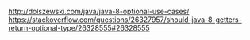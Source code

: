 http://dolszewski.com/java/java-8-optional-use-cases/
https://stackoverflow.com/questions/26327957/should-java-8-getters-return-optional-type/26328555#26328555